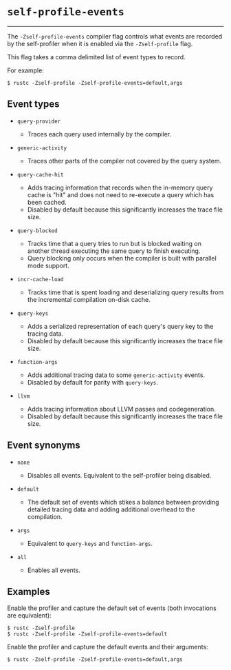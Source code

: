 # `self-profile-events`

---------------------

The `-Zself-profile-events` compiler flag controls what events are recorded by the self-profiler when it is enabled via the `-Zself-profile` flag.

This flag takes a comma delimited list of event types to record.

For example:

```console
$ rustc -Zself-profile -Zself-profile-events=default,args
```

## Event types

- `query-provider`
  - Traces each query used internally by the compiler.

- `generic-activity`
  - Traces other parts of the compiler not covered by the query system.

- `query-cache-hit`
  - Adds tracing information that records when the in-memory query cache is "hit" and does not need to re-execute a query which has been cached.
  - Disabled by default because this significantly increases the trace file size.

- `query-blocked`
  - Tracks time that a query tries to run but is blocked waiting on another thread executing the same query to finish executing.
  - Query blocking only occurs when the compiler is built with parallel mode support.

- `incr-cache-load`
  - Tracks time that is spent loading and deserializing query results from the incremental compilation on-disk cache.

- `query-keys`
  - Adds a serialized representation of each query's query key to the tracing data.
  - Disabled by default because this significantly increases the trace file size.

- `function-args`
  - Adds additional tracing data to some `generic-activity` events.
  - Disabled by default for parity with `query-keys`.

- `llvm`
  - Adds tracing information about LLVM passes and codegeneration.
  - Disabled by default because this significantly increases the trace file size.

## Event synonyms

- `none`
  - Disables all events.
  Equivalent to the self-profiler being disabled.

- `default`
  - The default set of events which stikes a balance between providing detailed tracing data and adding additional overhead to the compilation.

- `args`
  - Equivalent to `query-keys` and `function-args`.

- `all`
  - Enables all events.

## Examples

Enable the profiler and capture the default set of events (both invocations are equivalent):

```console
$ rustc -Zself-profile
$ rustc -Zself-profile -Zself-profile-events=default
```

Enable the profiler and capture the default events and their arguments:

```console
$ rustc -Zself-profile -Zself-profile-events=default,args
```
